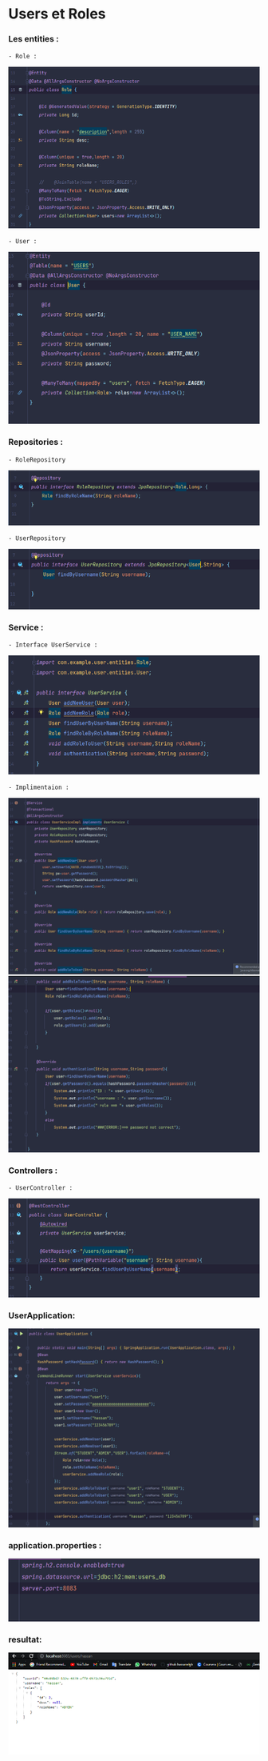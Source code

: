 # Users et Roles

### Les entities :

    - Role :
![img.png](images/img.png)

    - User :
![img1.png](images/img_1.png)


### Repositories :

    - RoleRepository
![img2.png](images/img_2.png)

    - UserRepository
![img3.png](images/img_3.png)


### Service :

    - Interface UserService :
![img4.png](images/img_4.png)

    - Implimentaion :
![img5.png](images/img_5.png)
![img6.png](images/img_6.png)


### Controllers :

    - UserController :
![img7.png](images/img_7.png)


### UserApplication:
![img10.png](images/img_10.png)

### application.properties :
![img8.png](images/img_8.png)

### resultat:
![img9.png](images/img_9.png)






